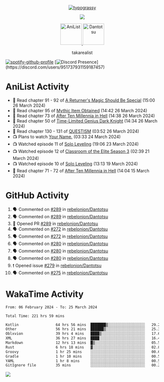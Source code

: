 
<div align="center">
<a href="https://github.com/kawarimidoll/typograssy">
    <img alt="typograssy" src="https://typograssy.deno.dev/api?text=%E3%82%B8%E3%83%A7%E3%83%B3%E3%81%A7%E3%81%99%E3%80%82%E3%81%93%E3%82%93%E3%81%AB%E3%81%A1%E3%81%AF%20%20%5E%5E%20sup%20iam%20ibo%20--&&l0=none&l1=82d9d0&l2=027353&l3=038c4c&l4=01402e&bg=none&frame=none&speed=100&comment=">
</a>
</div>
<p align="center">
  <a href="https://skillicons.dev">
    <img src="https://skillicons.dev/icons?i=vscode,html,androidstudio,mysql,rust,python" />
  </a>
</p>

<p align="center">    
    <a href="https://anilist.co/user/ibo/">
      <img src="https://cdn.discordapp.com/attachments/952538817880018944/1205219416065712178/a_f54f910e2add364a3da3bb2f2fce0c72.gif?ex=65d7930c&is=65c51e0c&hm=9005f405718eef845dce134539f2fcaa1e07f6d8a2f1674db63f2fade2df09a4&" alt="AniList" style="width: 70px; height: auto;">
    </a>  
    <a href="https://discord.gg/4HPZ5nAWwM">
      <img src="https://cdn.discordapp.com/attachments/952538817880018944/1205223909918642247/Image_resizer.gif?ex=65d7973c&is=65c5223c&hm=bbc85d63f50fce49a6b7809df28d525baade2090fc305fbd0094bd24cd34cf56&" alt="Dantotsu" style="width: 70px; height: auto;">
    </a>
</p>

<p align="center">
takarealist
</p>

[![spotify-github-profile](https://spotify-github-profile.vercel.app/api/view?uid=216np2gahwfhcjozqmzomew7i&cover_image=true&theme=novatorem&show_offline=true&background_color=121212&interchange=false&bar_color=53b14f&bar_color_cover=true)](https://spotify-github-profile.vercel.app/api/view?uid=216np2gahwfhcjozqmzomew7i&redirect=true)
[![Discord Presence](https://lanyard-profile-readme.vercel.app/api/951737931159187457?theme=dark&bg=Oe1116&animated=false&hideDiscrim=true&borderRadius=30px&idleMessage=currently%20offline...)](https://discord.com/users/951737931159187457)


# AniList Activity

<!-- ANILIST_ACTIVITY:start -->

-   📖 Read chapter 91 - 92 of [A Returner's Magic Should Be Special](https://anilist.co/manga/105393) (15:00 26 March 2024)
-   📖 Read chapter 95 of [Mythic Item Obtained](https://anilist.co/manga/151025) (14:42 26 March 2024)
-   📖 Read chapter 73 of [After Ten Millennia in Hell](https://anilist.co/manga/153284) (14:38 26 March 2024)
-   📖 Read chapter 50 of [Time-Limited Genius Dark Knight](https://anilist.co/manga/165182) (14:34 26 March 2024)
-   📖 Read chapter 130 - 131 of [QUESTISM](https://anilist.co/manga/140837) (03:52 26 March 2024)
-   📺 Plans to watch [Your Name.](https://anilist.co/anime/21519) (03:33 24 March 2024)
-   📺 Watched episode 11 of [Solo Leveling](https://anilist.co/anime/151807) (19:06 23 March 2024)
-   📺 Watched episode 12 of [Classroom of the Elite Season 3](https://anilist.co/anime/146066) (02:39 21 March 2024)
-   📺 Watched episode 10 of [Solo Leveling](https://anilist.co/anime/151807) (13:13 19 March 2024)
-   📖 Read chapter 71 - 72 of [After Ten Millennia in Hell](https://anilist.co/manga/153284) (14:04 15 March 2024)

<!-- ANILIST_ACTIVITY:end -->

# GitHub Activity

<!--START_SECTION:activity-->
1. 🗣 Commented on [#289](https://github.com/rebelonion/Dantotsu/pull/289#issuecomment-2017890910) in [rebelonion/Dantotsu](https://github.com/rebelonion/Dantotsu)
2. 🗣 Commented on [#289](https://github.com/rebelonion/Dantotsu/pull/289#issuecomment-2017886747) in [rebelonion/Dantotsu](https://github.com/rebelonion/Dantotsu)
3. 💪 Opened PR [#289](https://github.com/rebelonion/Dantotsu/pull/289) in [rebelonion/Dantotsu](https://github.com/rebelonion/Dantotsu)
4. 🗣 Commented on [#272](https://github.com/rebelonion/Dantotsu/pull/272#issuecomment-2017074840) in [rebelonion/Dantotsu](https://github.com/rebelonion/Dantotsu)
5. 🗣 Commented on [#272](https://github.com/rebelonion/Dantotsu/pull/272#issuecomment-2016697931) in [rebelonion/Dantotsu](https://github.com/rebelonion/Dantotsu)
6. 🗣 Commented on [#280](https://github.com/rebelonion/Dantotsu/pull/280#issuecomment-2016633915) in [rebelonion/Dantotsu](https://github.com/rebelonion/Dantotsu)
7. 🗣 Commented on [#280](https://github.com/rebelonion/Dantotsu/pull/280#issuecomment-2016629347) in [rebelonion/Dantotsu](https://github.com/rebelonion/Dantotsu)
8. 🗣 Commented on [#280](https://github.com/rebelonion/Dantotsu/pull/280#issuecomment-2016624674) in [rebelonion/Dantotsu](https://github.com/rebelonion/Dantotsu)
9. ❗ Opened issue [#279](https://github.com/rebelonion/Dantotsu/issues/279) in [rebelonion/Dantotsu](https://github.com/rebelonion/Dantotsu)
10. 🗣 Commented on [#275](https://github.com/rebelonion/Dantotsu/issues/275#issuecomment-2016501376) in [rebelonion/Dantotsu](https://github.com/rebelonion/Dantotsu)
<!--END_SECTION:activity-->

# WakaTime Activity

<!--START_SECTION:waka-->

```txt
From: 06 February 2024 - To: 25 March 2024

Total Time: 221 hrs 59 mins

Kotlin                 64 hrs 56 mins  ███████▒░░░░░░░░░░░░░░░░░   29.25 %
Other                  56 hrs 21 mins  ██████▒░░░░░░░░░░░░░░░░░░   25.39 %
Oblxvion               39 hrs 4 mins   ████▒░░░░░░░░░░░░░░░░░░░░   17.60 %
XML                    36 hrs 27 mins  ████░░░░░░░░░░░░░░░░░░░░░   16.42 %
Markdown               12 hrs 13 mins  █▒░░░░░░░░░░░░░░░░░░░░░░░   05.50 %
Rust                   6 hrs 18 mins   ▓░░░░░░░░░░░░░░░░░░░░░░░░   02.84 %
Groovy                 1 hr 25 mins    ░░░░░░░░░░░░░░░░░░░░░░░░░   00.64 %
Gradle                 1 hr 10 mins    ░░░░░░░░░░░░░░░░░░░░░░░░░   00.53 %
YAML                   1 hr 8 mins     ░░░░░░░░░░░░░░░░░░░░░░░░░   00.51 %
GitIgnore file         35 mins         ░░░░░░░░░░░░░░░░░░░░░░░░░   00.27 %
```

<!--END_SECTION:waka-->

![](https://komarev.com/ghpvc/?username=sneazy-ibo&color=ff6e00&label=Counter&abbreviated=true)
